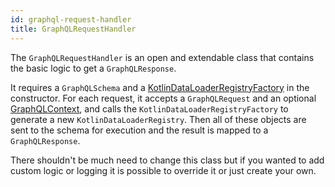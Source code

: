 ```yaml
---
id: graphql-request-handler
title: GraphQLRequestHandler
---
```

The `GraphQLRequestHandler` is an open and extendable class that contains the basic logic to get a `GraphQLResponse`.

It requires a `GraphQLSchema` and a [KotlinDataLoaderRegistryFactory](./data-loader/data-loader.md) in the constructor.
For each request, it accepts a `GraphQLRequest` and an optional [GraphQLContext](graphql-context-factory.md),
and calls the `KotlinDataLoaderRegistryFactory` to generate a new `KotlinDataLoaderRegistry`. Then all of these objects are sent to the schema for
execution and the result is mapped to a `GraphQLResponse`.

There shouldn't be much need to change this class but if you wanted to add custom logic
or logging it is possible to override it or just create your own.
